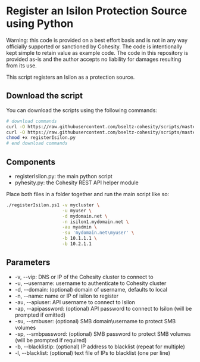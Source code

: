 # Register an Isilon Protection Source using Python

Warning: this code is provided on a best effort basis and is not in any way officially supported or sanctioned by Cohesity. The code is intentionally kept simple to retain value as example code. The code in this repository is provided as-is and the author accepts no liability for damages resulting from its use.

This script registers an Isilon as a protection source.

## Download the script

You can download the scripts using the following commands:

```bash
# download commands
curl -O https://raw.githubusercontent.com/bseltz-cohesity/scripts/master/python/registerIsilon/registerIsilon.py
curl -O https://raw.githubusercontent.com/bseltz-cohesity/scripts/master/python/pyhesity.py
chmod +x registerIsilon.py
# end download commands
```

## Components

* registerIsilon.py: the main python script
* pyhesity.py: the Cohesity REST API helper module

Place both files in a folder together and run the main script like so:

```bash
./registerIsilon.ps1 -v mycluster \
                     -u myuser \
                     -d mydomain.net \
                     -n isilon1.mydomain.net \
                     -au myadmin \
                     -su 'mydomain.net\myuser' \
                     -b 10.1.1.1 \
                     -b 10.2.1.1
```

## Parameters

* -v, --vip: DNS or IP of the Cohesity cluster to connect to
* -u, --username: username to authenticate to Cohesity cluster
* -d, --domain: (optional) domain of username, defaults to local
* -n, --name: name or IP of isilon to register
* -au, --apiuser: API username to connect to Isilon
* -ap, --apipassword: (optional) API password to connect to Isilon (will be prompted if omitted)
* -su, --smbuser: (optional) SMB domain\username to protect SMB volumes
* -sp, --smbpassword: (optional) SMB password to protect SMB volumes (will be prompted if required)
* -b, --blacklistip: (optional) IP address to blacklist (repeat for multiple)
* -l, --blacklist: (optional) text file of IPs to blacklist (one per line)
